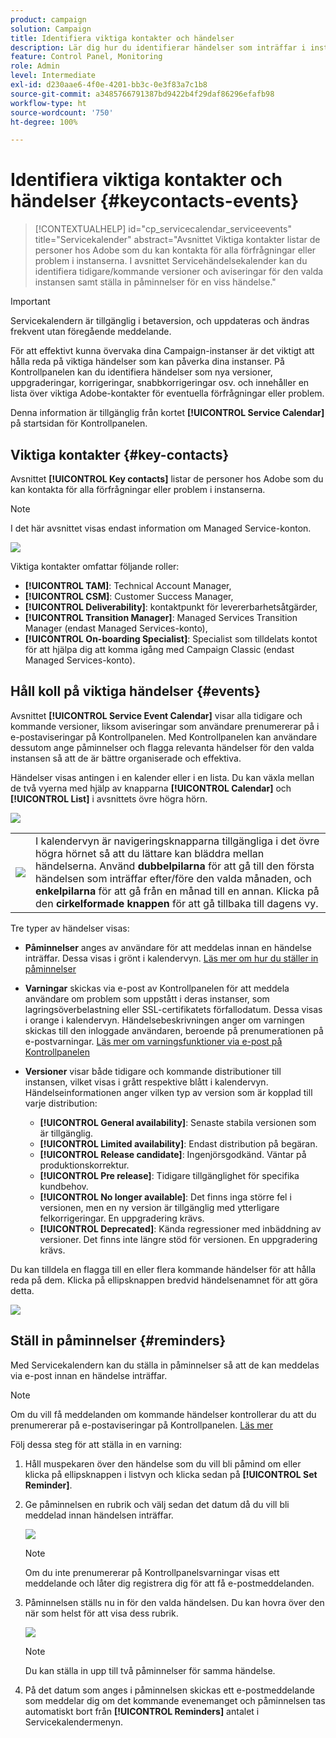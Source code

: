 ```yaml
---
product: campaign
solution: Campaign
title: Identifiera viktiga kontakter och händelser
description: Lär dig hur du identifierar händelser som inträffar i instanserna och viktiga kontakter på Adobe.
feature: Control Panel, Monitoring
role: Admin
level: Intermediate
exl-id: d230aae6-4f0e-4201-bb3c-0e3f83a7c1b8
source-git-commit: a3485766791387bd9422b4f29daf86296efafb98
workflow-type: ht
source-wordcount: '750'
ht-degree: 100%

---
```


# Identifiera viktiga kontakter och händelser {#keycontacts-events}

>[!CONTEXTUALHELP]
>id="cp_servicecalendar_serviceevents"
>title="Servicekalender"
>abstract="Avsnittet Viktiga kontakter listar de personer hos Adobe som du kan kontakta för alla förfrågningar eller problem i instanserna. I avsnittet Servicehändelsekalender kan du identifiera tidigare/kommande versioner och aviseringar för den valda instansen samt ställa in påminnelser för en viss händelse."

>[!IMPORTANT]
>
>Servicekalendern är tillgänglig i betaversion, och uppdateras och ändras frekvent utan föregående meddelande.

För att effektivt kunna övervaka dina Campaign-instanser är det viktigt att hålla reda på viktiga händelser som kan påverka dina instanser. På Kontrollpanelen kan du identifiera händelser som nya versioner, uppgraderingar, korrigeringar, snabbkorrigeringar osv. och innehåller en lista över viktiga Adobe-kontakter för eventuella förfrågningar eller problem.

Denna information är tillgänglig från kortet **[!UICONTROL Service Calendar]** på startsidan för Kontrollpanelen.

## Viktiga kontakter {#key-contacts}

Avsnittet **[!UICONTROL Key contacts]** listar de personer hos Adobe som du kan kontakta för alla förfrågningar eller problem i instanserna.

>[!NOTE]
>
>I det här avsnittet visas endast information om Managed Service-konton.

![](assets/service-events-contacts.png)

Viktiga kontakter omfattar följande roller:

* **[!UICONTROL TAM]**: Technical Account Manager,
* **[!UICONTROL CSM]**: Customer Success Manager,
* **[!UICONTROL Deliverability]**: kontaktpunkt för levererbarhetsåtgärder,
* **[!UICONTROL Transition Manager]**: Managed Services Transition Manager (endast Managed Services-konto),
* **[!UICONTROL On-boarding Specialist]**: Specialist som tilldelats kontot för att hjälpa dig att komma igång med Campaign Classic (endast Managed Services-konto).

## Håll koll på viktiga händelser {#events}

Avsnittet **[!UICONTROL Service Event Calendar]** visar alla tidigare och kommande versioner, liksom aviseringar som användare prenumererar på i e-postaviseringar på Kontrollpanelen. Med Kontrollpanelen kan användare dessutom ange påminnelser och flagga relevanta händelser för den valda instansen så att de är bättre organiserade och effektiva.

Händelser visas antingen i en kalender eller i en lista. Du kan växla mellan de två vyerna med hjälp av knapparna **[!UICONTROL Calendar]** och **[!UICONTROL List]** i avsnittets övre högra hörn.

![](assets/service-events-calendar.png)

<table><tr style="border: 0;">
<td><img src="assets/do-not-localize/nav-buttons.png">
</td><td>I kalendervyn är navigeringsknapparna tillgängliga i det övre högra hörnet så att du lättare kan bläddra mellan händelserna. Använd <b>dubbelpilarna</b> för att gå till den första händelsen som inträffar efter/före den valda månaden, och <b>enkelpilarna</b> för att gå från en månad till en annan. Klicka på den <b>cirkelformade knappen</b> för att gå tillbaka till dagens vy.</td>
</tr></table>

Tre typer av händelser visas:

* **Påminnelser** anges av användare för att meddelas innan en händelse inträffar. Dessa visas i grönt i kalendervyn. [Läs mer om hur du ställer in påminnelser](#reminders)
* **Varningar** skickas via e-post av Kontrollpanelen för att meddela användare om problem som uppstått i deras instanser, som lagringsöverbelastning eller SSL-certifikatets förfallodatum. Dessa visas i orange i kalendervyn. Händelsebeskrivningen anger om varningen skickas till den inloggade användaren, beroende på prenumerationen på e-postvarningar. [Läs mer om varningsfunktioner via e-post på Kontrollpanelen](../performance-monitoring/using/email-alerting.md)

* **Versioner** visar både tidigare och kommande distributioner till instansen, vilket visas i grått respektive blått i kalendervyn. Händelseinformationen anger vilken typ av version som är kopplad till varje distribution:

   * **[!UICONTROL General availability]**: Senaste stabila versionen som är tillgänglig.
   * **[!UICONTROL Limited availability]**: Endast distribution på begäran.
   * **[!UICONTROL Release candidate]**: Ingenjörsgodkänd. Väntar på produktionskorrektur.
   * **[!UICONTROL Pre release]**: Tidigare tillgänglighet för specifika kundbehov.
   * **[!UICONTROL No longer available]**: Det finns inga större fel i versionen, men en ny version är tillgänglig med ytterligare felkorrigeringar. En uppgradering krävs.
   * **[!UICONTROL Deprecated]**: Kända regressioner med inbäddning av versioner. Det finns inte längre stöd för versionen. En uppgradering krävs.

Du kan tilldela en flagga till en eller flera kommande händelser för att hålla reda på dem. Klicka på ellipsknappen bredvid händelsenamnet för att göra detta.

![](assets/service-events-flag.png)

## Ställ in påminnelser {#reminders}

Med Servicekalendern kan du ställa in påminnelser så att de kan meddelas via e-post innan en händelse inträffar.

>[!NOTE]
>
>Om du vill få meddelanden om kommande händelser kontrollerar du att du prenumererar på e-postaviseringar på Kontrollpanelen. [Läs mer](../performance-monitoring/using/email-alerting.md)

Följ dessa steg för att ställa in en varning:

1. Håll muspekaren över den händelse som du vill bli påmind om eller klicka på ellipsknappen i listvyn och klicka sedan på **[!UICONTROL Set Reminder]**.

1. Ge påminnelsen en rubrik och välj sedan det datum då du vill bli meddelad innan händelsen inträffar.

   ![](assets/service-events-set-reminder.png)

   >[!NOTE]
   >
   >Om du inte prenumererar på Kontrollpanelsvarningar visas ett meddelande och låter dig registrera dig för att få e-postmeddelanden.

1. Påminnelsen ställs nu in för den valda händelsen. Du kan hovra över den när som helst för att visa dess rubrik.

   ![](assets/service-events-reminder.png)

   >[!NOTE]
   >
   >Du kan ställa in upp till två påminnelser för samma händelse.

1. På det datum som anges i påminnelsen skickas ett e-postmeddelande som meddelar dig om det kommande evenemanget och påminnelsen tas automatiskt bort från **[!UICONTROL Reminders]** antalet i Servicekalendermenyn.
